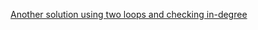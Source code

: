 [Another solution using two loops and checking in-degree](http://bookshadow.com/weblog/2015/05/14/leetcode-course-schedule-ii/)

